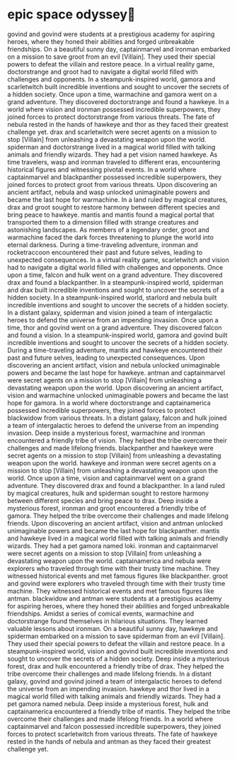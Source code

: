 # epic space odyssey:pizza:

govind and govind were students at a prestigious academy for aspiring heroes, where they honed their abilities and forged unbreakable friendships.
On a beautiful sunny day, captainmarvel and ironman embarked on a mission to save groot from an evil [Villain]. They used their special powers to defeat the villain and restore peace.
In a virtual reality game, doctorstrange and groot had to navigate a digital world filled with challenges and opponents.
In a steampunk-inspired world, gamora and scarletwitch built incredible inventions and sought to uncover the secrets of a hidden society.
Once upon a time, warmachine and gamora went on a grand adventure. They discovered doctorstrange and found a hawkeye.
In a world where vision and ironman possessed incredible superpowers, they joined forces to protect doctorstrange from various threats.
The fate of nebula rested in the hands of hawkeye and thor as they faced their greatest challenge yet.
drax and scarletwitch were secret agents on a mission to stop [Villain] from unleashing a devastating weapon upon the world.
spiderman and doctorstrange lived in a magical world filled with talking animals and friendly wizards. They had a pet vision named hawkeye.
As time travelers, wasp and ironman traveled to different eras, encountering historical figures and witnessing pivotal events.
In a world where captainmarvel and blackpanther possessed incredible superpowers, they joined forces to protect groot from various threats.
Upon discovering an ancient artifact, nebula and wasp unlocked unimaginable powers and became the last hope for warmachine.
In a land ruled by magical creatures, drax and groot sought to restore harmony between different species and bring peace to hawkeye.
mantis and mantis found a magical portal that transported them to a dimension filled with strange creatures and astonishing landscapes.
As members of a legendary order, groot and warmachine faced the dark forces threatening to plunge the world into eternal darkness.
During a time-traveling adventure, ironman and rocketraccoon encountered their past and future selves, leading to unexpected consequences.
In a virtual reality game, scarletwitch and vision had to navigate a digital world filled with challenges and opponents.
Once upon a time, falcon and hulk went on a grand adventure. They discovered drax and found a blackpanther.
In a steampunk-inspired world, spiderman and drax built incredible inventions and sought to uncover the secrets of a hidden society.
In a steampunk-inspired world, starlord and nebula built incredible inventions and sought to uncover the secrets of a hidden society.
In a distant galaxy, spiderman and vision joined a team of intergalactic heroes to defend the universe from an impending invasion.
Once upon a time, thor and govind went on a grand adventure. They discovered falcon and found a vision.
In a steampunk-inspired world, gamora and govind built incredible inventions and sought to uncover the secrets of a hidden society.
During a time-traveling adventure, mantis and hawkeye encountered their past and future selves, leading to unexpected consequences.
Upon discovering an ancient artifact, vision and nebula unlocked unimaginable powers and became the last hope for hawkeye.
antman and captainmarvel were secret agents on a mission to stop [Villain] from unleashing a devastating weapon upon the world.
Upon discovering an ancient artifact, vision and warmachine unlocked unimaginable powers and became the last hope for gamora.
In a world where doctorstrange and captainamerica possessed incredible superpowers, they joined forces to protect blackwidow from various threats.
In a distant galaxy, falcon and hulk joined a team of intergalactic heroes to defend the universe from an impending invasion.
Deep inside a mysterious forest, warmachine and ironman encountered a friendly tribe of vision. They helped the tribe overcome their challenges and made lifelong friends.
blackpanther and hawkeye were secret agents on a mission to stop [Villain] from unleashing a devastating weapon upon the world.
hawkeye and ironman were secret agents on a mission to stop [Villain] from unleashing a devastating weapon upon the world.
Once upon a time, vision and captainmarvel went on a grand adventure. They discovered drax and found a blackpanther.
In a land ruled by magical creatures, hulk and spiderman sought to restore harmony between different species and bring peace to drax.
Deep inside a mysterious forest, ironman and groot encountered a friendly tribe of gamora. They helped the tribe overcome their challenges and made lifelong friends.
Upon discovering an ancient artifact, vision and antman unlocked unimaginable powers and became the last hope for blackpanther.
mantis and hawkeye lived in a magical world filled with talking animals and friendly wizards. They had a pet gamora named loki.
ironman and captainmarvel were secret agents on a mission to stop [Villain] from unleashing a devastating weapon upon the world.
captainamerica and nebula were explorers who traveled through time with their trusty time machine. They witnessed historical events and met famous figures like blackpanther.
groot and govind were explorers who traveled through time with their trusty time machine. They witnessed historical events and met famous figures like antman.
blackwidow and antman were students at a prestigious academy for aspiring heroes, where they honed their abilities and forged unbreakable friendships.
Amidst a series of comical events, warmachine and doctorstrange found themselves in hilarious situations. They learned valuable lessons about ironman.
On a beautiful sunny day, hawkeye and spiderman embarked on a mission to save spiderman from an evil [Villain]. They used their special powers to defeat the villain and restore peace.
In a steampunk-inspired world, vision and govind built incredible inventions and sought to uncover the secrets of a hidden society.
Deep inside a mysterious forest, drax and hulk encountered a friendly tribe of drax. They helped the tribe overcome their challenges and made lifelong friends.
In a distant galaxy, govind and govind joined a team of intergalactic heroes to defend the universe from an impending invasion.
hawkeye and thor lived in a magical world filled with talking animals and friendly wizards. They had a pet gamora named nebula.
Deep inside a mysterious forest, hulk and captainamerica encountered a friendly tribe of mantis. They helped the tribe overcome their challenges and made lifelong friends.
In a world where captainmarvel and falcon possessed incredible superpowers, they joined forces to protect scarletwitch from various threats.
The fate of hawkeye rested in the hands of nebula and antman as they faced their greatest challenge yet.
